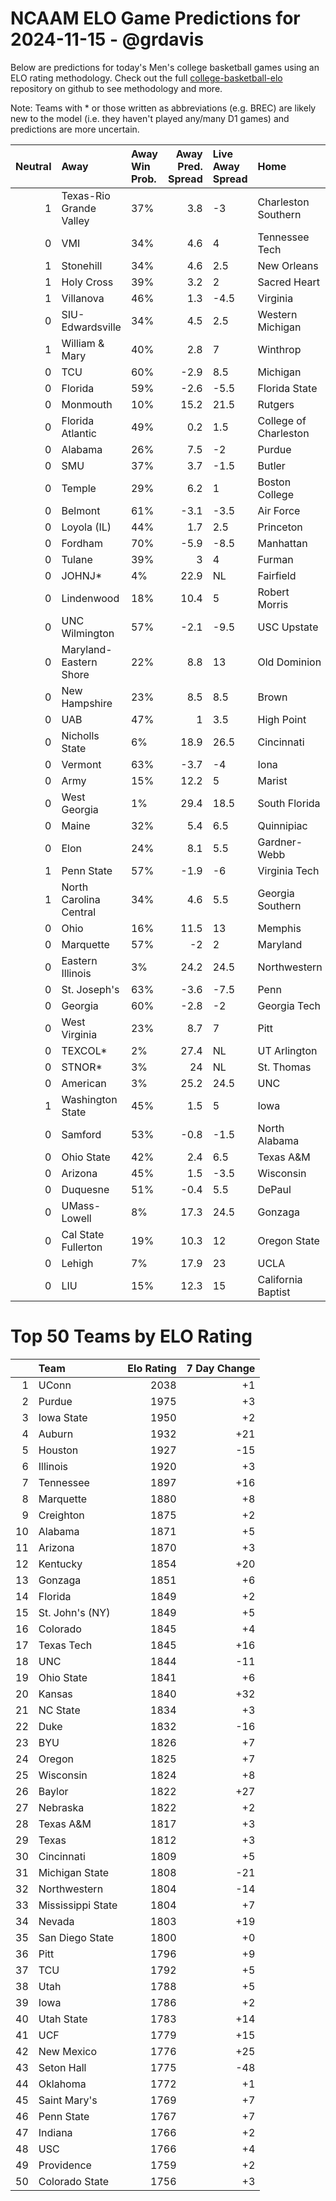 # NCAAM ELO Game Predictions for 2024-11-15 - @grdavis
Below are predictions for today's Men's college basketball games using an ELO rating methodology. Check out the full [college-basketball-elo](https://github.com/grdavis/college-basketball-elo) repository on github to see methodology and more.

Note: Teams with * or those written as abbreviations (e.g. BREC) are likely new to the model (i.e. they haven't played any/many D1 games) and predictions are more uncertain.

|   Neutral | Away                    | Away Win Prob.   |   Away Pred. Spread | Live Away Spread   | Home                  | Home Win Prob.   |   Home Pred. Spread |
|----------:|:------------------------|:-----------------|--------------------:|:-------------------|:----------------------|:-----------------|--------------------:|
|         1 | Texas-Rio Grande Valley | 37%              |                 3.8 | -3                 | Charleston Southern   | 63%              |                -3.8 |
|         0 | VMI                     | 34%              |                 4.6 | 4                  | Tennessee Tech        | 66%              |                -4.6 |
|         1 | Stonehill               | 34%              |                 4.6 | 2.5                | New Orleans           | 66%              |                -4.6 |
|         1 | Holy Cross              | 39%              |                 3.2 | 2                  | Sacred Heart          | 61%              |                -3.2 |
|         1 | Villanova               | 46%              |                 1.3 | -4.5               | Virginia              | 54%              |                -1.3 |
|         0 | SIU-Edwardsville        | 34%              |                 4.5 | 2.5                | Western Michigan      | 66%              |                -4.5 |
|         1 | William & Mary          | 40%              |                 2.8 | 7                  | Winthrop              | 60%              |                -2.8 |
|         0 | TCU                     | 60%              |                -2.9 | 8.5                | Michigan              | 40%              |                 2.9 |
|         0 | Florida                 | 59%              |                -2.6 | -5.5               | Florida State         | 41%              |                 2.6 |
|         0 | Monmouth                | 10%              |                15.2 | 21.5               | Rutgers               | 90%              |               -15.2 |
|         0 | Florida Atlantic        | 49%              |                 0.2 | 1.5                | College of Charleston | 51%              |                -0.2 |
|         0 | Alabama                 | 26%              |                 7.5 | -2                 | Purdue                | 74%              |                -7.5 |
|         0 | SMU                     | 37%              |                 3.7 | -1.5               | Butler                | 63%              |                -3.7 |
|         0 | Temple                  | 29%              |                 6.2 | 1                  | Boston College        | 71%              |                -6.2 |
|         0 | Belmont                 | 61%              |                -3.1 | -3.5               | Air Force             | 39%              |                 3.1 |
|         0 | Loyola (IL)             | 44%              |                 1.7 | 2.5                | Princeton             | 56%              |                -1.7 |
|         0 | Fordham                 | 70%              |                -5.9 | -8.5               | Manhattan             | 30%              |                 5.9 |
|         0 | Tulane                  | 39%              |                 3   | 4                  | Furman                | 61%              |                -3   |
|         0 | JOHNJ*                  | 4%               |                22.9 | NL                 | Fairfield             | 96%              |               -22.9 |
|         0 | Lindenwood              | 18%              |                10.4 | 5                  | Robert Morris         | 82%              |               -10.4 |
|         0 | UNC Wilmington          | 57%              |                -2.1 | -9.5               | USC Upstate           | 43%              |                 2.1 |
|         0 | Maryland-Eastern Shore  | 22%              |                 8.8 | 13                 | Old Dominion          | 78%              |                -8.8 |
|         0 | New Hampshire           | 23%              |                 8.5 | 8.5                | Brown                 | 77%              |                -8.5 |
|         0 | UAB                     | 47%              |                 1   | 3.5                | High Point            | 53%              |                -1   |
|         0 | Nicholls State          | 6%               |                18.9 | 26.5               | Cincinnati            | 94%              |               -18.9 |
|         0 | Vermont                 | 63%              |                -3.7 | -4                 | Iona                  | 37%              |                 3.7 |
|         0 | Army                    | 15%              |                12.2 | 5                  | Marist                | 85%              |               -12.2 |
|         0 | West Georgia            | 1%               |                29.4 | 18.5               | South Florida         | 99%              |               -29.4 |
|         0 | Maine                   | 32%              |                 5.4 | 6.5                | Quinnipiac            | 68%              |                -5.4 |
|         0 | Elon                    | 24%              |                 8.1 | 5.5                | Gardner-Webb          | 76%              |                -8.1 |
|         1 | Penn State              | 57%              |                -1.9 | -6                 | Virginia Tech         | 43%              |                 1.9 |
|         1 | North Carolina Central  | 34%              |                 4.6 | 5.5                | Georgia Southern      | 66%              |                -4.6 |
|         0 | Ohio                    | 16%              |                11.5 | 13                 | Memphis               | 84%              |               -11.5 |
|         0 | Marquette               | 57%              |                -2   | 2                  | Maryland              | 43%              |                 2   |
|         0 | Eastern Illinois        | 3%               |                24.2 | 24.5               | Northwestern          | 97%              |               -24.2 |
|         0 | St. Joseph's            | 63%              |                -3.6 | -7.5               | Penn                  | 37%              |                 3.6 |
|         0 | Georgia                 | 60%              |                -2.8 | -2                 | Georgia Tech          | 40%              |                 2.8 |
|         0 | West Virginia           | 23%              |                 8.7 | 7                  | Pitt                  | 77%              |                -8.7 |
|         0 | TEXCOL*                 | 2%               |                27.4 | NL                 | UT Arlington          | 98%              |               -27.4 |
|         0 | STNOR*                  | 3%               |                24   | NL                 | St. Thomas            | 97%              |               -24   |
|         0 | American                | 3%               |                25.2 | 24.5               | UNC                   | 97%              |               -25.2 |
|         1 | Washington State        | 45%              |                 1.5 | 5                  | Iowa                  | 55%              |                -1.5 |
|         0 | Samford                 | 53%              |                -0.8 | -1.5               | North Alabama         | 47%              |                 0.8 |
|         0 | Ohio State              | 42%              |                 2.4 | 6.5                | Texas A&M             | 58%              |                -2.4 |
|         0 | Arizona                 | 45%              |                 1.5 | -3.5               | Wisconsin             | 55%              |                -1.5 |
|         0 | Duquesne                | 51%              |                -0.4 | 5.5                | DePaul                | 49%              |                 0.4 |
|         0 | UMass-Lowell            | 8%               |                17.3 | 24.5               | Gonzaga               | 92%              |               -17.3 |
|         0 | Cal State Fullerton     | 19%              |                10.3 | 12                 | Oregon State          | 81%              |               -10.3 |
|         0 | Lehigh                  | 7%               |                17.9 | 23                 | UCLA                  | 93%              |               -17.9 |
|         0 | LIU                     | 15%              |                12.3 | 15                 | California Baptist    | 85%              |               -12.3 |

# Top 50 Teams by ELO Rating
|    | Team              |   Elo Rating |   7 Day Change |
|---:|:------------------|-------------:|---------------:|
|  1 | UConn             |         2038 |             +1 |
|  2 | Purdue            |         1975 |             +3 |
|  3 | Iowa State        |         1950 |             +2 |
|  4 | Auburn            |         1932 |            +21 |
|  5 | Houston           |         1927 |            -15 |
|  6 | Illinois          |         1920 |             +3 |
|  7 | Tennessee         |         1897 |            +16 |
|  8 | Marquette         |         1880 |             +8 |
|  9 | Creighton         |         1875 |             +2 |
| 10 | Alabama           |         1871 |             +5 |
| 11 | Arizona           |         1870 |             +3 |
| 12 | Kentucky          |         1854 |            +20 |
| 13 | Gonzaga           |         1851 |             +6 |
| 14 | Florida           |         1849 |             +2 |
| 15 | St. John's (NY)   |         1849 |             +5 |
| 16 | Colorado          |         1845 |             +4 |
| 17 | Texas Tech        |         1845 |            +16 |
| 18 | UNC               |         1844 |            -11 |
| 19 | Ohio State        |         1841 |             +6 |
| 20 | Kansas            |         1840 |            +32 |
| 21 | NC State          |         1834 |             +3 |
| 22 | Duke              |         1832 |            -16 |
| 23 | BYU               |         1826 |             +7 |
| 24 | Oregon            |         1825 |             +7 |
| 25 | Wisconsin         |         1824 |             +8 |
| 26 | Baylor            |         1822 |            +27 |
| 27 | Nebraska          |         1822 |             +2 |
| 28 | Texas A&M         |         1817 |             +3 |
| 29 | Texas             |         1812 |             +3 |
| 30 | Cincinnati        |         1809 |             +5 |
| 31 | Michigan State    |         1808 |            -21 |
| 32 | Northwestern      |         1804 |            -14 |
| 33 | Mississippi State |         1804 |             +7 |
| 34 | Nevada            |         1803 |            +19 |
| 35 | San Diego State   |         1800 |             +0 |
| 36 | Pitt              |         1796 |             +9 |
| 37 | TCU               |         1792 |             +5 |
| 38 | Utah              |         1788 |             +5 |
| 39 | Iowa              |         1786 |             +2 |
| 40 | Utah State        |         1783 |            +14 |
| 41 | UCF               |         1779 |            +15 |
| 42 | New Mexico        |         1776 |            +25 |
| 43 | Seton Hall        |         1775 |            -48 |
| 44 | Oklahoma          |         1772 |             +1 |
| 45 | Saint Mary's      |         1769 |             +7 |
| 46 | Penn State        |         1767 |             +7 |
| 47 | Indiana           |         1766 |             +2 |
| 48 | USC               |         1766 |             +4 |
| 49 | Providence        |         1759 |             +2 |
| 50 | Colorado State    |         1756 |             +3 |